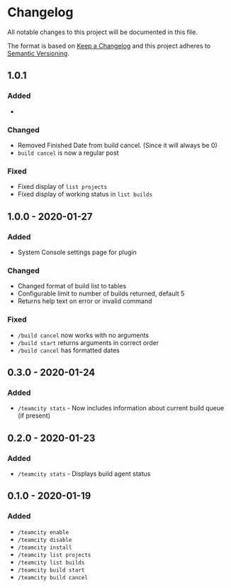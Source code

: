 # Changelog
All notable changes to this project will be documented in this file.

The format is based on [Keep a Changelog](http://keepachangelog.com/en/1.0.0/)
and this project adheres to [Semantic Versioning](http://semver.org/spec/v2.0.0.html).

## 1.0.1
### Added
 - 

### Changed
 - Removed Finished Date from build cancel. (Since it will always be 0)
 - `build cancel` is now a regular post

### Fixed
 - Fixed display of `list projects`
 - Fixed display of working status in `list builds`

## 1.0.0 - 2020-01-27
### Added
 - System Console settings page for plugin

### Changed
 - Changed format of build list to tables
 - Configurable limit to number of builds returned, default 5
 - Returns help text on error or invalid command

### Fixed
 - `/build cancel` now works with no arguments
 - `/build start` returns arguments in correct order
 - `/build cancel` has formatted dates


## 0.3.0 - 2020-01-24
### Added
- `/teamcity stats` - Now includes information about current build queue (if present)

## 0.2.0 - 2020-01-23
### Added
- `/teamcity stats` - Displays build agent status

## 0.1.0 - 2020-01-19
### Added
- `/teamcity enable`
- `/teamcity disable`
- `/teamcity install`
- `/teamcity list projects`
- `/teamcity list builds`
- `/teamcity build start`
- `/teamcity build cancel`
